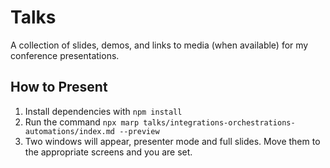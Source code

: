 # Talks

A collection of slides, demos, and links to media (when available) for my conference presentations.

## How to Present

1) Install dependencies with `npm install`
2) Run the command `npx marp talks/integrations-orchestrations-automations/index.md --preview`
3) Two windows will appear, presenter mode and full slides. Move them to the appropriate screens and you are set.
